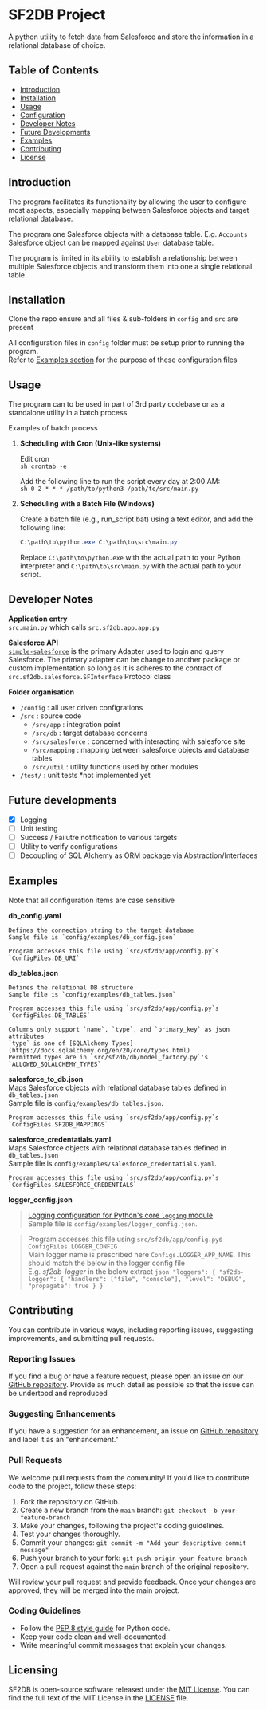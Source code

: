 # SF2DB Project

A python utility to fetch data from Salesforce and store the information in a relational database of choice.

## Table of Contents

- [Introduction](#introduction)
- [Installation](#installation)
- [Usage](#usage)
- [Configuration](#configuration)
- [Developer Notes](#dev-notes)
- [Future Developments](#future-dev)
- [Examples](#examples)
- [Contributing](#contributing)
- [License](#license)

## Introduction

The program facilitates its functionality by allowing the user to configure most aspects, especially mapping between Salesforce objects and target relational database.  

The program one Salesforce objects with a database table. E.g. `Accounts` Salesforce object can be mapped against `User` database table. 

The program is limited in its ability to establish a relationship between multiple Salesforce objects and transform them into one a single relational table.  
## Installation  

Clone the repo ensure and all files & sub-folders in `config` and `src` are present  

All configuration files in `config` folder must be setup prior to running the program.  
Refer to [Examples section](#examples) for the purpose of these configuration files

## Usage
The program can to be used in part of 3rd party codebase or as a standalone utility in a batch process  

Examples of batch process  

1. **Scheduling with Cron (Unix-like systems)**  

    Edit cron  
        ```sh
        crontab -e
        ```  

    Add the following line to run the script every day at 2:00 AM:  
        ```sh
        0 2 * * * /path/to/python3 /path/to/src/main.py
        ```  

2. **Scheduling with a Batch File (Windows)**  

    Create a batch file (e.g., run_script.bat) using a text editor, and add the following line:  

    ```powershell 
    C:\path\to\python.exe C:\path\to\src\main.py
    ```  

    Replace `C:\path\to\python.exe` with the actual path to your Python interpreter and `C:\path\to\src\main.py` with the actual path to your script.  

## Developer Notes  

__Application entry__  
`src.main.py` which calls `src.sf2db.app.app.py`  

__Salesforce API__  
[`simple-salesforce`](https://pypi.org/project/simple-salesforce/) is the primary Adapter used to login and query Salesforce.
The primary adapter can be change to another package or custom implementation so long as it is adheres to the contract of `src.sf2db.salesforce.SFInterface` Protocol class  

__Folder organisation__  
- `/config` : all user driven configrations  
- `/src` : source code  
    - `/src/app` : integration point
    - `/src/db` : target database concerns
    - `/src/salesforce` : concerned with interacting with salesforce site
    - `/src/mapping` : mapping between salesforce objects and database tables
    - `/src/util` : utility functions used by other modules
- `/test/` : unit tests *not implemented yet  
## Future developments

- [x] Logging 
- [ ] Unit testing
- [ ] Success / Failutre notification to various targets
- [ ] Utility to verify configurations
- [ ] Decoupling of SQL Alchemy as ORM package via Abstraction/Interfaces

## Examples

Note that all configuration items are case sensitive  

__db_config.yaml__

    Defines the connection string to the target database  
    Sample file is `config/examples/db_config.json`  

    Program accesses this file using `src/sf2db/app/config.py`s `ConfigFiles.DB_URI`  

__db_tables.json__  

    Defines the relational DB structure  
    Sample file is `config/examples/db_tables.json`  

    Program accesses this file using `src/sf2db/app/config.py`s `ConfigFiles.DB_TABLES`  
 
    Columns only support `name`, `type`, and `primary_key` as json attributes  
    `type` is one of [SQLAlchemy Types](https://docs.sqlalchemy.org/en/20/core/types.html)  
    Permitted types are in `src/sf2db/db/model_factory.py`'s `ALLOWED_SQLALCHEMY_TYPES`  

__salesforce_to_db.json__  
    Maps Salesforce objects with relational database tables defined in `db_tables.json`  
    Sample file is `config/examples/db_tables.json`.   

    Program accesses this file using `src/sf2db/app/config.py`s `ConfigFiles.SF2DB_MAPPINGS`  

__salesforce_credentatials.yaml__  
    Maps Salesforce objects with relational database tables defined in `db_tables.json`  
    Sample file is `config/examples/salesforce_credentatials.yaml`.   

    Program accesses this file using `src/sf2db/app/config.py`s `ConfigFiles.SALESFORCE_CREDENTIALS`  

__logger_config.json__

>[Logging configuration for Python's core `logging` module](https://docs.python.org/3/library/logging.config.html)  
>Sample file is `config/examples/logger_config.json`.   

>Program accesses this file using `src/sf2db/app/config.py`s `ConfigFiles.LOGGER_CONFIG`  
>Main logger name is prescribed here `Configs.LOGGER_APP_NAME`. This should match the below in the logger config file  
E.g. _sf2db-logger_ in the below extract
    ```json
        "loggers": {
            "sf2db-logger": {
                "handlers": ["file", "console"],
                "level": "DEBUG",
                "propagate": true
                }
            }```  


## Contributing

You can contribute in various ways, including reporting issues, suggesting improvements, and submitting pull requests.

### Reporting Issues
If you find a bug or have a feature request, please open an issue on our [GitHub repository](https://github.com/neotechmonk/cmcs/issues). Provide as much detail as possible so that the issue can be undertood and reproduced  

### Suggesting Enhancements

If you have a suggestion for an enhancement, an issue on  [GitHub repository](https://github.com/neotechmonk/cmcs/issues) and label it as an "enhancement."  

### Pull Requests

We welcome pull requests from the community! If you'd like to contribute code to the project, follow these steps:  

1. Fork the repository on GitHub.
2. Create a new branch from the `main` branch: `git checkout -b your-feature-branch`
3. Make your changes, following the project's coding guidelines.
4. Test your changes thoroughly.
5. Commit your changes: `git commit -m "Add your descriptive commit message"`
6. Push your branch to your fork: `git push origin your-feature-branch`
7. Open a pull request against the `main` branch of the original repository.

Will review your pull request and provide feedback. Once your changes are approved, they will be merged into the main project.  

### Coding Guidelines

- Follow the [PEP 8 style guide](https://www.python.org/dev/peps/pep-0008/) for Python code.  
- Keep your code clean and well-documented.  
- Write meaningful commit messages that explain your changes.  

## Licensing

SF2DB is open-source software released under the [MIT License](https://choosealicense.com/licenses/mit/).
You can find the full text of the MIT License in the [LICENSE](LICENSE.txt) file.

